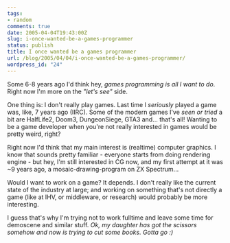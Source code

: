 ```yaml
---
tags:
- random
comments: true
date: 2005-04-04T19:43:00Z
slug: i-once-wanted-be-a-games-programmer
status: publish
title: I once wanted be a games programmer
url: /blog/2005/04/04/i-once-wanted-be-a-games-programmer/
wordpress_id: "24"
---
```


Some 6-8 years ago I'd think hey, _games programming is all I want to do_. Right now I'm more on the _"let's see"_ side.

One thing is: I don't really play games. Last time I _seriously_ played a game was, like, 7 years ago (IIRC). Some of the modern games I've _seen or tried_ a bit  are HalfLife2, Doom3, DungeonSiege, GTA3 and... that's all! Wanting to be a game developer when you're not really interested in games would be pretty weird, right?

Right now I'd think that my main interest is (realtime) computer graphics. I know that sounds pretty familiar - everyone starts from doing rendering engine - but hey, I'm still interested in CG now, and my first attempt at it was ~9 years ago, a mosaic-drawing-program on ZX Spectrum...

Would I want to work on a game? It depends. I don't really like the current state of the industry at large; and working on something that's not directly a game (like at IHV, or middleware, or research) would probably be more interesting.

I guess that's why I'm trying not to work fulltime and leave some time for demoscene and similar stuff. _Ok, my daughter has got the scissors somehow and now is trying to cut some books. Gotta go :)_

